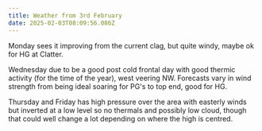 ```yaml
---
title: Weather from 3rd February
date: 2025-02-03T08:09:56.086Z
---
```

Monday sees it improving from the current clag, but quite windy, maybe ok for HG at Clatter.

Wednesday due to be a good post cold frontal day with good thermic activity (for the time of the year), west veering NW.  Forecasts vary in wind strength from being ideal soaring for PG's to top end, good for HG.

Thursday and Friday has high pressure over the area with easterly winds but inverted at a low level so no thermals and possibly low cloud, though that could well change a lot depending on where the high is centred.